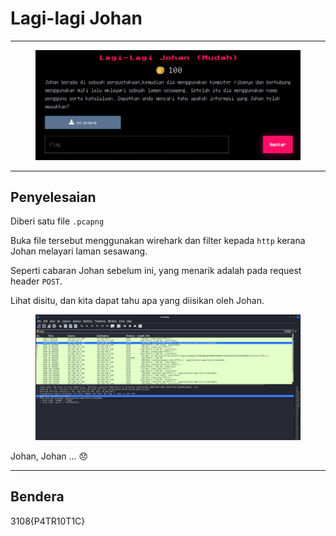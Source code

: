 # Lagi-lagi Johan

***

<figure><img src="../../../../.gitbook/assets/image (5) (1) (1) (1).png" alt=""><figcaption></figcaption></figure>

***

## Penyelesaian

Diberi satu file `.pcapng`

Buka file tersebut menggunakan wirehark dan filter kepada `http` kerana Johan melayari laman sesawang.

Seperti cabaran Johan sebelum ini, yang menarik adalah pada request header `POST`.

Lihat disitu, dan kita dapat tahu apa yang diisikan oleh Johan.

<figure><img src="../../../../.gitbook/assets/image (6) (1) (1) (1).png" alt=""><figcaption></figcaption></figure>

Johan, Johan ... 😞

***

## Bendera

3108{P4TR10T1C}
